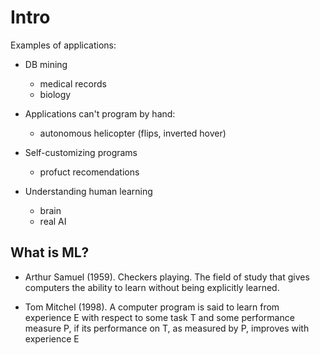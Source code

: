 # Intro

Examples of applications:

- DB mining
  - medical records
  - biology
  
- Applications can't program by hand:
  - autonomous helicopter (flips, inverted hover)

- Self-customizing programs
  - profuct recomendations
 
- Understanding human learning
  - brain
  - real AI
  
  
 ## What is ML?
 
 - Arthur Samuel (1959). Checkers playing.  The field of study that gives computers the ability to learn without being explicitly learned.
 
 - Tom Mitchel (1998). A computer program is said to learn from experience E with respect to some task T and some performance measure P, if its performance on T, as measured by P, improves with experience E
